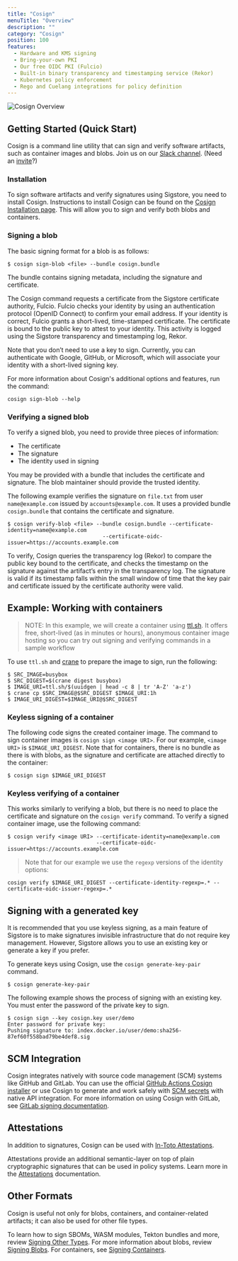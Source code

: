 ```yaml
---
title: "Cosign"
menuTitle: "Overview"
description: ""
category: "Cosign"
position: 100
features:
  - Hardware and KMS signing
  - Bring-your-own PKI
  - Our free OIDC PKI (Fulcio)
  - Built-in binary transparency and timestamping service (Rekor)
  - Kubernetes policy enforcement
  - Rego and Cuelang integrations for policy definition
---
```


![Cosign Overview](/sigstore_cosign-horizontal-color.svg)

## Getting Started (Quick Start)

Cosign is a command line utility that can sign and verify software artifacts, such as container images and blobs.
Join us on our [Slack channel](https://sigstore.slack.com/). (Need an [invite](https://links.sigstore.dev/slack-invite)?)

### Installation

To sign software artifacts and verify signatures using Sigstore, you need to install Cosign. Instructions to install Cosign can be found on the [Cosign Installation page](/cosign/installation/). This will allow you to sign and verify both blobs and containers.

### Signing a blob

The basic signing format for a blob is as follows:

```
$ cosign sign-blob <file> --bundle cosign.bundle
```

The bundle contains signing metadata, including the signature and certificate.

The Cosign command requests a certificate from the Sigstore certificate authority, Fulcio. Fulcio checks your identity by using an authentication protocol (OpenID Connect) to confirm your email address. If your identity is correct, Fulcio grants a short-lived, time-stamped certificate. The certificate is bound to the public key to attest to your identity. This activity is logged using the Sigstore transparency and timestamping log, Rekor.

Note that you don’t need to use a key to sign. Currently, you can authenticate with Google, GitHub, or Microsoft, which will associate your identity with a short-lived signing key. 

For more information about Cosign's additional options and features, run the command:

```
cosign sign-blob --help
```

### Verifying a signed blob

To verify a signed blob, you need to provide three pieces of information:

- The certificate
- The signature
- The identity used in signing

You may be provided with a bundle that includes the certificate and signature. The blob maintainer should provide the trusted identity.

The following example verifies the signature on `file.txt` from user `name@example.com` issued by `accounts@example.com`. It uses a provided bundle `cosign.bundle` that contains the certificate and signature.

```
$ cosign verify-blob <file> --bundle cosign.bundle --certificate-identity=name@example.com
                              --certificate-oidc-issuer=https://accounts.example.com
```

To verify, Cosign queries the transparency log (Rekor) to compare the public key bound to the certificate, and checks the timestamp on the signature against the artifact’s entry in the transparency log. The signature is valid if its timestamp falls within the small window of time that the key pair and certificate issued by the certificate authority were valid.

## Example: Working with containers

> NOTE: In this example, we will create a container using [ttl.sh](https://ttl.sh/).  It offers free, short-lived (as in minutes or hours), anonymous container image hosting so you can try out signing and verifying commands in a sample workflow

To use `ttl.sh` and [crane](https://github.com/google/go-containerregistry/tree/main/cmd/crane) to prepare the image to sign, run the following:

```
$ SRC_IMAGE=busybox
$ SRC_DIGEST=$(crane digest busybox)
$ IMAGE_URI=ttl.sh/$(uuidgen | head -c 8 | tr 'A-Z' 'a-z')
$ crane cp $SRC_IMAGE@$SRC_DIGEST $IMAGE_URI:1h
$ IMAGE_URI_DIGEST=$IMAGE_URI@$SRC_DIGEST
```

### Keyless signing of a container

The following code signs the created container image.  The command to sign container images is `cosign sign <image URI>`.  For our example, `<image URI>` is `$IMAGE_URI_DIGEST`. Note that for containers, there is no bundle as there is with blobs, as the signature and certificate are attached directly to the container:

```
$ cosign sign $IMAGE_URI_DIGEST
```

### Keyless verifying of a container

This works similarly to verifying a blob, but there is no need to place the certificate and signature on the `cosign verify` command. To verify a signed container image, use the following command:

```
$ cosign verify <image URI> --certificate-identity=name@example.com
                            --certificate-oidc-issuer=https://accounts.example.com
```

> Note that for our example we use the `regexp` versions of the identity options:

```
cosign verify $IMAGE_URI_DIGEST --certificate-identity-regexp=.* --certificate-oidc-issuer-regexp=.*
```

## Signing with a generated key

It is recommended that you use keyless signing, as a main feature of Sigstore is to make signatures invisible infrastructure that do not require key management. However, Sigstore allows you to use an existing key or generate a key if you prefer.

To generate keys using Cosign, use the `cosign generate-key-pair` command.

```
$ cosign generate-key-pair
```

The following example shows the process of signing with an existing key. You must enter the password of the private key to sign.

```
$ cosign sign --key cosign.key user/demo
Enter password for private key:
Pushing signature to: index.docker.io/user/demo:sha256-87ef60f558bad79be4def8.sig
```
## SCM Integration

Cosign integrates natively with source code management (SCM) systems like GitHub and GitLab. You can use the official [GitHub Actions Cosign installer](https://github.com/marketplace/actions/cosign-installer) or use Cosign to generate and work safely with [SCM secrets](/cosign/git_support/) with native API integration. For more information on using Cosign with GitLab, see [GitLab signing documentation](https://docs.gitlab.com/ee/ci/yaml/signing_examples.html).

## Attestations

In addition to signatures, Cosign can be used with [In-Toto Attestations](https://github.com/in-toto/attestation).

Attestations provide an additional semantic-layer on top of plain cryptographic signatures that can be used in policy systems. Learn more in the [Attestations](/cosign/attestation/) documentation.

## Other Formats

Cosign is useful not only for blobs, containers, and container-related artifacts; it can also be used for other file types.

To learn how to sign SBOMs, WASM modules, Tekton bundles and more, review [Signing Other Types](/cosign/other_types/). For more information about blobs, review [Signing Blobs](/cosign/signing_with_blobs/). For containers, see [Signing Containers](/cosign/signing_with_containers/).

